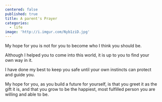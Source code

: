 ```yaml
---
centered: false
published: true
title: A parent's Prayer
categories:
  - life
image: 'http://i.imgur.com/Nyb1ziD.jpg'
---
```

My hope for you
is not for you 
to become
who I think 
you should be.

Although I helped you
to come into this world,
it is up to you
to find your own way in it.

I have done my best
to keep you safe
until your own instincts
can protect and guide you.

My hope for you,
as you build a future
for yourself,
is that you greet it
as the gift it is,
and that you grow to be
the happiest, 
most fulfilled person
you are willing 
and able to be.
